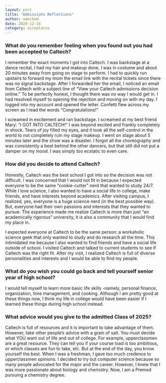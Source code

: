 ```yaml
---
layout: post
title: "Admissions Reflections"
author: vmechem
date: 2020-12-16
category: acceptance
---
```

### What do you remember feeling when you found out you had been accepted to Caltech?

I remember the exact moments I got into Caltech. I was backstage at a dance recital, I had my hair and makeup done, I was in costume and about 20 minutes away from going on stage to perform. I had to quickly run upstairs to forward my mom the email link with the recital tickets since there was no signal backstage. After I forwarded her the email, I noticed an email from Caltech with a subject line of “View your Caltech admissions decision online.” To be perfectly honest, I thought there was no way I would get in. I had resolved myself to opening the rejection and moving on with my day. I logged into my account and opened the letter. Confetti flew across my screen as I read the words “Congratulations!”

I screamed in excitement and ran backstage. I screamed at my best friend Mary: “I GOT INTO CALTECH!” I was beyond excited and frankly completely in shock. Tears of joy filled my eyes, and it took all the self-control in the world to not completely ruin my stage makeup. I went on stage about 5 minutes later and the show was a disaster. I forgot all the choreography and was consistently a beat behind the other dancers, but that still did not put a damper on my mood. I was simply too ecstatic to even care.

### How did you decide to attend Caltech?

Honestly, Caltech was the best school I got into so the decision was not difficult. I was concerned that I would not fit in because I expected everyone to be the same “cookie-cutter” nerd that wanted to study 24/7. While I love science, I also wanted to have a social life in college, make friends, and have interests beyond academics. After visiting campus, I realized, yes, everyone is a huge science nerd (in the best possible way). But, everyone had their own passions and interests that they wanted to pursue. The experience made me realize Caltech is more than just “an academically rigorous” university, it is also a community that I would find my place in.

I expected everyone at Caltech to be the same person: a workaholic science geek that only wanted to study and do research all the time. This intimidated me because I also wanted to find friends and have a social life outside of school. I visited Caltech and talked to current students to see if Caltech was the right fit. After my visit, I realized Caltech is full of diverse personalities and interests and I would be able to find my people.

### What do you wish you could go back and tell yourself senior year of high school?

I would tell myself to learn more basic life skills -namely, personal finance, organization, time management, and cooking. Although I am pretty good at these things now, I think my life in college would have been easier if I learned these things during high school instead.

### What advice would you give to the admitted Class of 2025?

Caltech is full of resources and it is important to take advantage of them. However, take other people’s advice with a grain of salt. You must decide what YOU want out of life and out of college. For example, upperclassmen are a great resource. They can tell you if your course load is too ambitious, or which classes are fun to take, etc. But at the end of the day, you know yourself the best. When I was a freshman, I gave too much credence to upperclassmen opinions. I decided to try out computer science because so many people advocated for the major and the career. However, I knew that I was more passionate about biology and chemistry. Now, I am a Premed pursuing a chemistry degree.